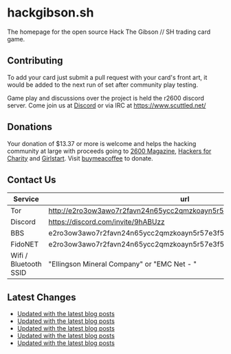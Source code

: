 # hackgibson.sh
The homepage for the open source Hack The Gibson // SH trading card game.


## Contributing

To add your card just submit a pull request with your card's front art, it would be added to the next run of set after community play testing.

Game play and discussions over the project is held the r2600 discord server. Come join us at [Discord](https://discord.com/invite/9hABUzz) or via IRC at https://www.scuttled.net/


## Donations

Your donation of $13.37 or more is welcome and helps the hacking community at large with proceeds going to [2600 Magazine](https://2600.com/), [Hackers for Charity](https://hackersforcharity.org) and [Girlstart](https://girlstart.org).  Visit [buymeacoffee](https://www.buymeacoffee.com/hackgibson.sh) to donate.


## Contact Us

Service | url
-|-
Tor | http://e2ro3ow3awo7r2favn24n65ycc2qmzkoayn5r57e3f56nvjwdcgg32ad.onion
Discord | https://discord.com/invite/9hABUzz
BBS | e2ro3ow3awo7r2favn24n65ycc2qmzkoayn5r57e3f56nvjwdcgg32ad.onion:23
FidoNET | e2ro3ow3awo7r2favn24n65ycc2qmzkoayn5r57e3f56nvjwdcgg32ad.onion:24554
Wifi / Bluetooth SSID | "Ellingson Mineral Company" or "EMC Net - <fidonet address>"

## Latest Changes
<!-- BLOG-POST-LIST:START -->
- [Updated with the latest blog posts](https://github.com/DFW2600/hackgibson.sh/commit/39f22abe0e8779061c2ac7a60e6278855abed261)
- [Updated with the latest blog posts](https://github.com/DFW2600/hackgibson.sh/commit/266c0489e9e1db5cb6b265fc61d7a8e5fe2f2a19)
- [Updated with the latest blog posts](https://github.com/DFW2600/hackgibson.sh/commit/61db12375c82ff782954d4ebfd66d9af19ada386)
- [Updated with the latest blog posts](https://github.com/DFW2600/hackgibson.sh/commit/6761195e3759b8d47b59c72317115a4d0cf2b227)
- [Updated with the latest blog posts](https://github.com/DFW2600/hackgibson.sh/commit/1b6bd80a5b99aedb219f9baf00c62b27229dfb9e)
<!-- BLOG-POST-LIST:END -->
